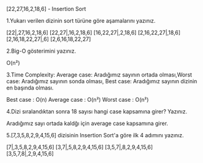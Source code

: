 
[22,27,16,2,18,6] - Insertion Sort

1.Yukarı verilen dizinin sort türüne göre aşamalarını yazınız.

 [22|,27,16,2,18,6]
 [22,27|,16,2,18,6]
 [16,22,27|,2,18,6]
 [2,16,22,27|,18,6]
 [2,16,18,22,27|,6]
 [2,6,16,18,22,27]
 
 2.Big-O gösterimini yazınız.
  
  O(n²)

 
 3.Time Complexity: Average case: Aradığımız sayının ortada olması,Worst case: Aradığımız sayının sonda olması, Best case: Aradığımız sayının dizinin en başında olması.
  
 Best case    : O(n) 
 Average case : O(n²) 
 Worst case   : O(n²) 
 
 
 4.Dizi sıralandıktan sonra 18 sayısı hangi case kapsamına girer? Yazınız.
 
 Aradığımız sayı ortada kaldğı için average case kapsamına girer.
 
 
 5.[7,3,5,8,2,9,4,15,6] dizisinin Insertion Sort'a göre ilk 4 adımını yazınız.
 
 [7|,3,5,8,2,9,4,15,6]
 [3,7|,5,8,2,9,4,15,6] 
 [3,5,7|,8,2,9,4,15,6]
 [3,5,7,8|,2,9,4,15,6]

